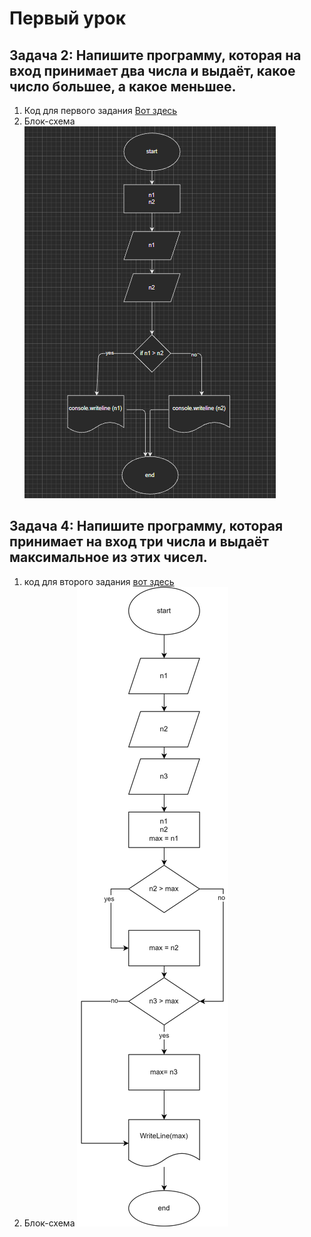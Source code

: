 # Первый урок
## Задача 2: Напишите программу, которая на вход принимает два числа и выдаёт, какое число большее, а какое меньшее.
1. Код для первого задания [Вот здесь](/FirstTask/FirstTask.cs)
2. Блок-схема ![вот здесь](/FirstTask/block.png)

## Задача 4: Напишите программу, которая принимает на вход три числа и выдаёт максимальное из этих чисел.
1. код для второго задания [вот здесь](/SecondTask/Program.cs)
2. Блок-схема ![вот здесь](/SecondTask/second.png)